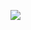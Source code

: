 ![](http://www.plantuml.com/plantuml/proxy?cache=no&src=https://raw.githubusercontent.com/oleksandrblazhko/ai204-kostetskij/laboratory-work-7/2-SoftwareDesign/2.7-PlantUML/UML-UseCase.puml)
